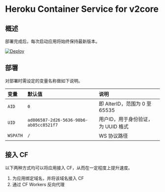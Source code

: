 # Heroku Container Service for v2core

## 概述

部署完成后，每次启动应用将始终保持最新版本。

[![Deploy](https://www.herokucdn.com/deploy/button.png)](https://dashboard.heroku.com/new?template=https://github.com/ShawnKwins/v2ray-heroku/tree/v2core)

## 部署

对部署时需设定的变量名称做如下说明。

| 变量 | 默认值 | 说明 |
| :--- | :--- | :--- |
| `AID` | `0` | 即 AlterID，范围为 0 至 65535 |
| `UID` | `ad806587-2d26-5636-98b6-ab85cc8521f7` | 用户ID，用于身份验证，为 UUID 格式 |
| `WSPATH` | `/` | WS 协议路径 |

## 接入 CF

以下两种方式均可以将应用接入 CF，从而在一定程度上提升速度。

 1. 为应用绑定域名，并将该域名接入 CF
 2. 通过 CF Workers 反向代理
